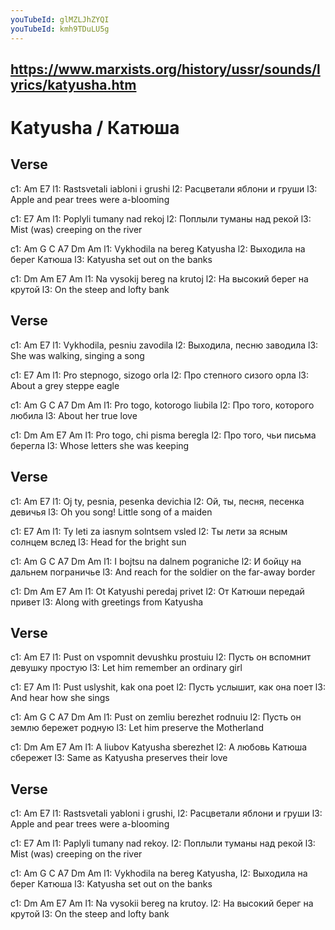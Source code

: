 ```yaml
---
youTubeId: glMZLJhZYQI
youTubeId: kmh9TDuLU5g
---
```

https://www.marxists.org/history/ussr/sounds/lyrics/katyusha.htm
---

# Katyusha / Катюша

## Verse

c1: Am                    E7
l1: Rastsvetali iabloni i grushi
l2: Расцветали яблони и груши
l3: Apple and pear trees were a-blooming

c1: E7                   Am
l1: Poplyli tumany nad rekoj
l2: Поплыли туманы над рекой
l3: Mist (was) creeping on the river

c1: Am G C A7 Dm         Am
l1: Vykhodila na bereg Katyusha
l2: Выходила на берег Катюша
l3: Katyusha set out on the banks

c1: Dm   Am    E7          Am
l1: Na vysokij bereg na krutoj
l2: На высокий берег на крутой
l3: On the steep and lofty bank



## Verse

c1: Am                    E7
l1: Vykhodila, pesniu zavodila
l2: Выходила, песню заводила
l3: She was walking, singing a song

c1: E7                     Am
l1: Pro stepnogo, sizogo orla
l2: Про степного сизого орла
l3: About a grey steppe eagle

c1: Am G C A7 Dm          Am
l1: Pro togo, kotorogo liubila
l2: Про того, которого любила
l3: About her true love

c1: Dm    Am       E7       Am
l1: Pro togo, chi pisma beregla
l2: Про того, чьи письма берегла
l3: Whose letters she was keeping



## Verse

c1: Am                       E7
l1: Oj ty, pesnia, pesenka devichia
l2: Ой, ты, песня, песенка девичья
l3: Oh you song! Little song of a maiden

c1: E7                         Am
l1: Ty leti za iasnym solntsem vsled
l2: Ты лети за ясным солнцем вслед
l3: Head for the bright sun

c1: Am G C A7 Dm             Am
l1: I bojtsu na dalnem pograniche
l2: И бойцу на дальнем пограничье
l3: And reach for the soldier on the far-away border

c1: Dm    Am   E7       Am
l1: Ot Katyushi peredaj privet
l2: От Катюши передай привет
l3: Along with greetings from Katyusha



## Verse

c1: Am                    E7
l1: Pust on vspomnit devushku prostuiu
l2: Пусть он вспомнит девушку простую
l3: Let him remember an ordinary girl

c1: E7                    Am
l1: Pust uslyshit, kak ona poet
l2: Пусть услышит, как она поет
l3: And hear how she sings

c1: Am G C A7 Dm       Am
l1: Pust on zemliu berezhet rodnuiu
l2: Пусть он землю бережет родную
l3: Let him preserve the Motherland

c1: Dm    Am   E7       Am
l1: A liubov Katyusha sberezhet
l2: А любовь Катюша сбережет
l3: Same as Katyusha preserves their love



## Verse

c1: Am                    E7
l1: Rastsvetali yabloni i grushi,
l2: Расцветали яблони и груши
l3: Apple and pear trees were a-blooming

c1: E7                    Am
l1: Paplyli tumany nad rekoy.
l2: Поплыли туманы над рекой
l3: Mist (was) creeping on the river

c1: Am G C A7 Dm       Am
l1: Vykhodila na bereg Katyusha,
l2: Выходила на берег Катюша
l3: Katyusha set out on the banks

c1: Dm    Am   E7       Am
l1: Na vysokii bereg na krutoy.
l2: На высокий берег на крутой
l3: On the steep and lofty bank
